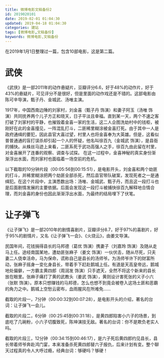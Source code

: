 ```yaml
---
title: 微博电影文稿备份2
id: 2019020101
date: 2019-02-01 01:04:30
updated: 2019-04-18 01:04:30
categories: 建站
tags: [微博电影,文稿备份]
keywords: 微博电影,文稿备份
---
```



在2019年1月1日整理过一篇，包含10部电影，这是第二篇。


<!-- more -->


# 武侠


《武侠》是一部2011年的动作悬疑片，豆瓣评分6.6，好于48%的动作片，好于43%的悬疑片，可见评分不是很好，但是里面的动作戏还是不错的。这部电影由陈可辛导演，甄子丹、金城武、汤唯主演。

1917年，中国西南边陲的刘家村，刘金喜（甄子丹 饰演）和妻子阿玉（汤唯 饰演）共同抚养两个儿子方正和晓天，日子平淡且幸福。直到某一天，两个不速之客打破了刘家村的平静，也摧毁着金喜一家的生活，这二人企图洗劫村中的钱柜，被刚好在此的金喜撞见，一阵混乱打斗，二匪稀里糊涂被金喜打死。由于其中一人是政府通缉的要犯，因此县官大喜过望，村里人也将金喜奉为大英雄。但是，这看似普普通通的盲打误杀却引起一个人的怀疑，他名叫徐百九（金城武 饰演），是县衙的捕快。从蛛丝马迹上来看，二匪系死于武功高强人之手，徐百九由此留在村里，对金喜展开了连番的观察、调查与试探。 在这一过程中，金喜神秘的真实身份渐渐浮出水面，而刘家村也面临着一场空前的危机。

以下截取的10分钟片段（00:05:56到00:15:51），是电影开头，刘金喜和两个劫匪的打斗，并稀里糊涂把两个劫匪全部杀死，然后县官带队破案，发现死者之一是通缉犯。在这个片段中，主演悉数出场：汤唯、金城武、甄子丹，而且这一段打斗也是后面剧情发展的主要依据。后面会发现这一段打斗被捕快徐百九解释地合情合理，而刘金喜的身份也因此渐渐浮出水面，为最终的结局埋下了伏笔。


# 让子弹飞


《让子弹飞》是一部2010年的剧情喜剧片，豆瓣评分8.7，好于97%的喜剧片，好于95%的剧情片，又名《让子弹飞一会》、《火烧云》，由姜文导演。

民国年间，花钱捐得县长的马邦德（葛优 饰演）携妻子（刘嘉玲 饰演）及随从走马上任。途经南国某地，遭劫匪张麻子（姜文 饰演）一伙伏击，随从尽死，只夫妻二人侥幸活命，马为保命，谎称自己是县长的汤师爷。为汤师爷许下的财富所动，张麻子摇身一变化身县长，带着手下赶赴鹅城上任。有道是天高皇帝远，鹅城地处偏僻，一方霸主黄四郎（周润发 饰演）只手遮天，全然不将这个新来的县长放在眼里。张麻子痛打了黄的武教头（姜武 饰演），黄则设计害死张的义子小六（张默 饰演）。原本只想赚钱的马邦德，怎么也想不到竟会被卷入这场土匪和恶霸的角力之中。鹅城上空愁云密布，血雨腥风在所难免……

截取的片段一，7分钟（00:00:32到00:07:28），是电影开头的介绍，著名的台词：让子弹飞一会儿。

截取的片段二，6分钟（00:25:45到00:31:18），是黄四郎陷害小六子的场景，到底吃了几碗粉，小六子切腹致死，陈坤演技无敌。著名的台词：你不是欺负老实人吗。

截取的片段三，12分钟（00:34:15到00:46:17），是六子死后黄四郎约见县长，县长带着师爷奔赴鸿门宴，本来准备杀死黄四郎替六子报仇，后来计划有变。整个聊天过程真的令人大呼过瘾，经典台词：够硬吗？够硬！

